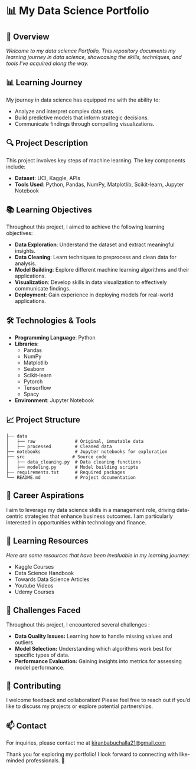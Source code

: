 # 📊 My Data Science Portfolio

## 🚀 Overview
*Welcome to my data science Portfolio, This repository documents my learning journey in data science, showcasing the skills, techniques, and tools I've acquired along the way.*





## 📊 Learning Journey
My journey in data science has equipped me with the ability to:
- Analyze and interpret complex data sets.
- Build predictive models that inform strategic decisions.
- Communicate findings through compelling visualizations.
## 🔍 Project Description
This project involves key steps of machine learning. The key components include:
- **Dataset**: UCI, Kaggle, APIs
- **Tools Used**: Python, Pandas, NumPy, Matplotlib, Scikit-learn, Jupyter Notebook
## 📚 Learning Objectives
Throughout this project, I aimed to achieve the following learning objectives:
- **Data Exploration**: Understand the dataset and extract meaningful insights.
- **Data Cleaning**: Learn techniques to preprocess and clean data for analysis.
- **Model Building**: Explore different machine learning algorithms and their applications.
- **Visualization**: Develop skills in data visualization to effectively communicate findings.
- **Deployment**: Gain experience in deploying models for real-world applications.
## 🛠️ Technologies & Tools
- **Programming Language**: Python
- **Libraries**: 
  - Pandas
  - NumPy
  - Matplotlib
  - Seaborn
  - Scikit-learn
  - Pytorch
  - Tensorflow
  - Spacy
- **Environment**: Jupyter Notebook
## 📈 Project Structure
```plaintext
├── data
│   ├── raw               # Original, immutable data
│   ├── processed         # Cleaned data
├── notebooks             # Jupyter notebooks for exploration
├── src                  # Source code
│   ├── data_cleaning.py  # Data cleaning functions
│   ├── modeling.py       # Model building scripts
├── requirements.txt      # Required packages
└── README.md             # Project documentation
```

## 🎯 Career Aspirations
I aim to leverage my data science skills in a management role, driving data-centric strategies that enhance business outcomes.
I am particularly interested in opportunities within technology and finance.
## 📝 Learning Resources
*Here are some resources that have been invaluable in my learning journey:*

- Kaggle Courses
- Data Science Handbook
- Towards Data Science Articles
- Youtube Videos
- Udemy Courses
## 🎯 Challenges Faced
Throughout this project, I encountered several challenges :

- **Data Quality Issues:** Learning how to handle missing values and outliers.
- **Model Selection:** Understanding which algorithms work best for specific types of data.
- **Performance Evaluation:** Gaining insights into metrics for assessing model performance.
## 🤝 Contributing
I welcome feedback and collaboration! Please feel free to reach out if you’d like to discuss my projects or explore potential partnerships.
## 📫 Contact
For inquiries, please contact me at kiranbabuchalla21@gmail.com

Thank you for exploring my portfolio! I look forward to connecting with like-minded professionals. 🌟
